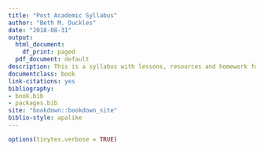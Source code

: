 ```yaml
--- 
title: "Post Academic Syllabus"
author: "Beth M. Duckles"
date: "2018-08-31"
output:
  html_document:
    df_print: paged
  pdf_document: default
description: This is a syllabus with lessons, resources and homework for those who have left or are thinking about leaving Academia.
documentclass: book
link-citations: yes
bibliography:
- book.bib
- packages.bib
site: "bookdown::bookdown_site"
biblio-style: apalike
---
```


```r
options(tinytex.verbose = TRUE)
```



